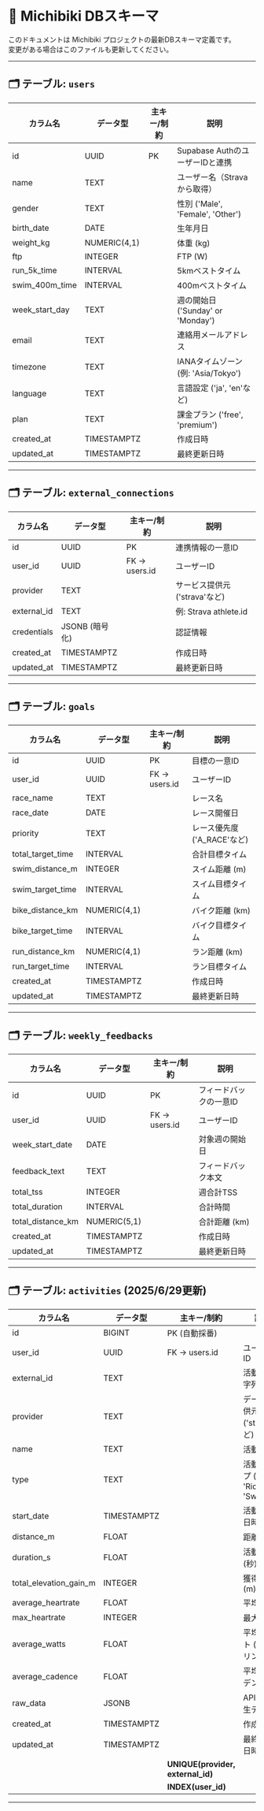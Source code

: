 # 📘 Michibiki DBスキーマ

このドキュメントは Michibiki プロジェクトの最新DBスキーマ定義です。  
変更がある場合はこのファイルも更新してください。

---

## 🗂 テーブル: `users`

| カラム名          | データ型           | 主キー/制約       | 説明                                        |
|-------------------|--------------------|-------------------|-------------------------------------------|
| id                | UUID               | PK                | Supabase AuthのユーザーIDと連携            |
| name              | TEXT               |                   | ユーザー名（Stravaから取得）               |
| gender            | TEXT               |                   | 性別 ('Male', 'Female', 'Other')          |
| birth_date        | DATE               |                   | 生年月日                                   |
| weight_kg         | NUMERIC(4,1)       |                   | 体重 (kg)                                  |
| ftp               | INTEGER            |                   | FTP (W)                                   |
| run_5k_time       | INTERVAL           |                   | 5kmベストタイム                           |
| swim_400m_time    | INTERVAL           |                   | 400mベストタイム                          |
| week_start_day    | TEXT               |                   | 週の開始日 ('Sunday' or 'Monday')        |
| email             | TEXT               |                   | 連絡用メールアドレス                      |
| timezone          | TEXT               |                   | IANAタイムゾーン (例: 'Asia/Tokyo')       |
| language          | TEXT               |                   | 言語設定 ('ja', 'en'など)                |
| plan              | TEXT               |                   | 課金プラン ('free', 'premium')            |
| created_at        | TIMESTAMPTZ        |                   | 作成日時                                   |
| updated_at        | TIMESTAMPTZ        |                   | 最終更新日時                               |

---

## 🗂 テーブル: `external_connections`

| カラム名        | データ型           | 主キー/制約               | 説明                              |
|-----------------|--------------------|---------------------------|---------------------------------|
| id              | UUID               | PK                        | 連携情報の一意ID                |
| user_id         | UUID               | FK → users.id             | ユーザーID                      |
| provider        | TEXT               |                           | サービス提供元 ('strava'など)   |
| external_id     | TEXT               |                           | 例: Strava athlete.id          |
| credentials     | JSONB (暗号化)     |                           | 認証情報                        |
| created_at      | TIMESTAMPTZ        |                           | 作成日時                        |
| updated_at      | TIMESTAMPTZ        |                           | 最終更新日時                    |

---

## 🗂 テーブル: `goals`

| カラム名             | データ型         | 主キー/制約          | 説明                                      |
|----------------------|------------------|----------------------|-----------------------------------------|
| id                   | UUID             | PK                   | 目標の一意ID                             |
| user_id              | UUID             | FK → users.id        | ユーザーID                               |
| race_name            | TEXT             |                      | レース名                                 |
| race_date            | DATE             |                      | レース開催日                             |
| priority             | TEXT             |                      | レース優先度 ('A_RACE'など)             |
| total_target_time    | INTERVAL         |                      | 合計目標タイム                           |
| swim_distance_m      | INTEGER          |                      | スイム距離 (m)                           |
| swim_target_time     | INTERVAL         |                      | スイム目標タイム                         |
| bike_distance_km     | NUMERIC(4,1)     |                      | バイク距離 (km)                          |
| bike_target_time     | INTERVAL         |                      | バイク目標タイム                         |
| run_distance_km      | NUMERIC(4,1)     |                      | ラン距離 (km)                            |
| run_target_time      | INTERVAL         |                      | ラン目標タイム                           |
| created_at           | TIMESTAMPTZ      |                      | 作成日時                                  |
| updated_at           | TIMESTAMPTZ      |                      | 最終更新日時                              |

---

## 🗂 テーブル: `weekly_feedbacks`

| カラム名            | データ型         | 主キー/制約       | 説明                                  |
|---------------------|------------------|-------------------|-------------------------------------|
| id                  | UUID             | PK                | フィードバックの一意ID              |
| user_id             | UUID             | FK → users.id     | ユーザーID                           |
| week_start_date     | DATE             |                   | 対象週の開始日                       |
| feedback_text       | TEXT             |                   | フィードバック本文                  |
| total_tss           | INTEGER          |                   | 週合計TSS                            |
| total_duration      | INTERVAL         |                   | 合計時間                             |
| total_distance_km   | NUMERIC(5,1)     |                   | 合計距離 (km)                        |
| created_at          | TIMESTAMPTZ      |                   | 作成日時                              |
| updated_at          | TIMESTAMPTZ      |                   | 最終更新日時                          |

---

## 🗂 テーブル: `activities` (2025/6/29更新)
| カラム名                      | データ型        | 主キー/制約                             | 説明                            |
| ------------------------- | ----------- | ---------------------------------- | ----------------------------- |
| id                        | BIGINT      | PK (自動採番)                          |                               |
| user_id                  | UUID        | FK → users.id                      | ユーザーID                        |
| external_id              | TEXT        |                                    | 活動ID (文字列)                    |
| provider                  | TEXT        |                                    | データ提供元 ('strava'など)           |
| name                      | TEXT        |                                    | 活動名                           |
| type                      | TEXT        |                                    | 活動タイプ ('Run', 'Ride', 'Swim') |
| start_date               | TIMESTAMPTZ |                                    | 活動開始日時                        |
| distance_m               | FLOAT       |                                    | 距離 (m)                        |
| duration_s               | FLOAT       |                                    | 活動時間 (秒)                      |
| total_elevation_gain_m | INTEGER     |                                    | 獲得標高 (m)                      |
| average_heartrate        | FLOAT       |                                    | 平均心拍                          |
| max_heartrate            | INTEGER     |                                    | 最大心拍                          |
| average_watts            | FLOAT       |                                    | 平均ワット (サイクリング)                |
| average_cadence          | FLOAT       |                                    | 平均ケイデンス                       |
| raw_data                 | JSONB       |                                    | APIからの生データ                    |
| created_at               | TIMESTAMPTZ |                                    | 作成日時                          |
| updated_at               | TIMESTAMPTZ |                                    | 最終更新日時                        |
|                           |             | **UNIQUE(provider, external_id)** |                               |
|                           |             | **INDEX(user_id)**                |                               |

---

